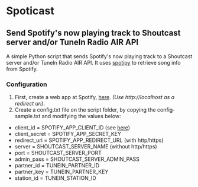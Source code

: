 # Spoticast

## Send Spotify's now playing track to Shoutcast server and/or TuneIn Radio AIR API

A simple Python script that sends Spotify's now playing track to a Shoutcast server and/or TuneIn Radio AIR API.
It uses [spotipy](https://github.com/spotipy-dev/spotipy) to retrieve song info from Spotify.

### Configuration
1. First, create a web app at Spotify, [here](https://developer.spotify.com/dashboard). *(Use http://localhost as a redirect uri)*.
2. Create a config.txt file on the script folder, by copying the config-sample.txt and modifying the values below:

- client_id = SPOTIFY_APP_CLIENT_ID (see [here](https://developer.spotify.com/dashboard))
- client_secret = SPOTIFY_APP_SECRET_KEY
- redirect_uri = SPOTIFY_APP_REDIRECT_URL (with http/https)
- server = SHOUTCAST_SERVER_NAME (without http/https)
- port = SHOUTCAST_SERVER_PORT
- admin_pass = SHOUTCAST_SERVER_ADMIN_PASS
- partner_id = TUNEIN_PARTNER_ID
- partner_key = TUNEIN_PARTNER_KEY
- station_id = TUNEIN_STATION_ID
